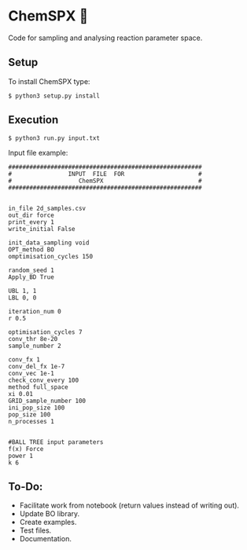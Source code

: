 # ChemSPX 🚀

Code for sampling and analysing reaction parameter space. 

## Setup
To install ChemSPX type:
```
$ python3 setup.py install
```
## Execution

```
$ python3 run.py input.txt
```

Input file example:

```
#######################################################
#                INPUT  FILE  FOR                     #
#                   ChemSPX                           #
#######################################################


in_file 2d_samples.csv
out_dir force
print_every 1
write_initial False

init_data_sampling void
OPT_method BO
omptimisation_cycles 150

random_seed 1
Apply_BD True 

UBL 1, 1
LBL 0, 0

iteration_num 0
r 0.5

optimisation_cycles 7
conv_thr 8e-20
sample_number 2

conv_fx 1
conv_del_fx 1e-7
conv_vec 1e-1
check_conv_every 100
method full_space
xi 0.01
GRID_sample_number 100
ini_pop_size 100
pop_size 100
n_processes 1


#BALL TREE input parameters
f(x) Force
power 1
k 6
```

## To-Do:
* Facilitate work from notebook (return values instead of writing out).
* Update BO library.
* Create examples.
* Test files.
* Documentation.
